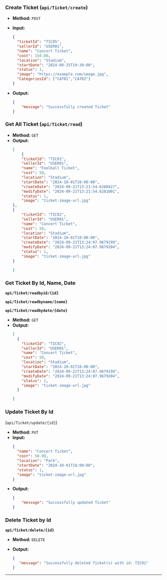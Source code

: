 
### **Create Ticket (`api/Ticket/create`)**

- **Method:** `POST`
- **Input:**

    ```json
    {
      "ticketId": "TIC05",
      "sellerId": "USER01",
      "name": "Concert Ticket",
      "cost": 150.00,
      "location": "Stadium",
      "startDate": "2024-09-25T19:30:00",
      "status": 1,
      "image": "https://example.com/image.jpg",
      "CategoriesId": ["CAT01","CAT02"]
    }
    ```
- **Output:**
    ```json
    {
        "message": "Successfully created Ticket"
    }
    ```
### **Get All Ticket (`api/Ticket/read`)**

- **Method:** `GET`
- **Output:**
    ```json
    [
        {
        "ticketId": "TIC01",
        "sellerId": "USER01",
        "name": "Foolball Ticket",
        "cost": 50,
        "location": "Stadium",
        "startDate": "2024-10-01T18:00:00",
        "createDate": "2024-09-21T13:21:54.6280427",
        "modifyDate": "2024-09-21T13:21:54.6281001",
        "status": 1,
        "image": "ticket-image-url.jpg"
    },
    {
        "ticketId": "TIC02",
        "sellerId": "USER01",
        "name": "Concert Ticket",
        "cost": 50,
        "location": "Stadium",
        "startDate": "2024-10-01T18:00:00",
        "createDate": "2024-09-21T13:24:07.9679199",
        "modifyDate": "2024-09-21T13:24:07.9679204",
        "status": 1,
        "image": "ticket-image-url.jpg"
    }
   
    ]
    ```
### **Get Ticket By Id, Name, Date**

**`api/Ticket/readbyid/{id}`**

**`api/Ticket/readbyname/{name}`**

**`api/Ticket/readbydate/{date}`**

- **Method:** `GET`
- **Output:**
    ```json
    [
      {
        "ticketId": "TIC02",
        "sellerId": "USER01",
        "name": "Concert Ticket",
        "cost": 50,
        "location": "Stadium",
        "startDate": "2024-10-01T18:00:00",
        "createDate": "2024-09-21T13:24:07.9679199",
        "modifyDate": "2024-09-21T13:24:07.9679204",
        "status": 1,
        "image": "ticket-image-url.jpg"
      }
   
    ]
    ```  



### **Update Ticket By Id**
(`api/Ticket/update/{id}`)

- **Method:** `PUT`
- **Input:**
    ```json
    {
      "name": "Concert Ticket",
      "cost": 50.00,
      "location": "Park",
      "startDate": "2024-10-01T18:00:00",
      "status": 1,
      "image": "ticket-image-url.jpg"
    }
    ```
- **Output:**
    ```json
    {
        "message": "Successfully updated Ticket"
    }
    ```

### **Delete Ticket by Id**

**`api/Ticket/delete/{id}`**

- **Method:** `DELETE`
- **Output:**

    ```json
    {
       "message": "Successfully deleted Ticket(s) with id: TIC01"
    }
    ```
---
